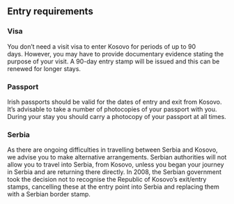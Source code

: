 ## Entry requirements

### **Visa**

You don’t need a visit visa to enter Kosovo for periods of up to 90 days. However, you may have to provide documentary evidence stating the purpose of your visit. A 90-day entry stamp will be issued and this can be renewed for longer stays.

### **Passport**

Irish passports should be valid for the dates of entry and exit from Kosovo. It’s advisable to take a number of photocopies of your passport with you. During your stay you should carry a photocopy of your passport at all times.

### **Serbia**

As there are ongoing difficulties in travelling between Serbia and Kosovo, we advise you to make alternative arrangements. Serbian authorities will not allow you to travel into Serbia, from Kosovo, unless you began your journey in Serbia and are returning there directly. In 2008, the Serbian government took the decision not to recognise the Republic of Kosovo’s exit/entry stamps, cancelling these at the entry point into Serbia and replacing them with a Serbian border stamp.